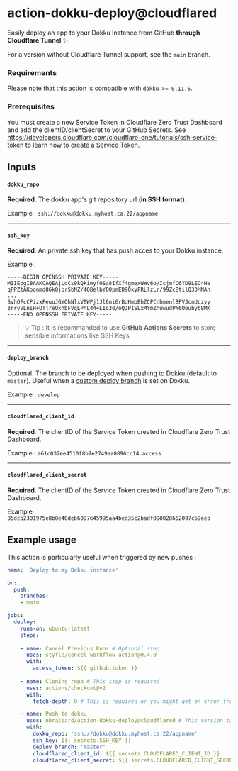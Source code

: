 # action-dokku-deploy@cloudflared
Easily deploy an app to your Dokku Instance from GitHub **through Cloudflare Tunnel** :sparkles:.

For a version without Cloudflare Tunnel support, see the `main` branch.

### Requirements

Please note that this action is compatible with `dokku >= 0.11.6`.

### Prerequisites

You must create a new Service Token in Cloudflare Zero Trust Dashboard and add the clientID/clientSecret to your GitHub Secrets.
See https://developers.cloudflare.com/cloudflare-one/tutorials/ssh-service-token to learn how to create a Service Token.


## Inputs

#### `dokku_repo`

**Required**. The dokku app's git repository url **(in SSH format)**. 

Example : `ssh://dokku@dokku.myhost.ca:22/appname`

***

#### `ssh_key`

**Required**. An private ssh key that has push acces to your Dokku instance. 

Example :

```
-----BEGIN OPENSSH PRIVATE KEY-----
MIIEogIBAAKCAQEAjLdCs9kQkimyfOSa8IfXf4gmexWWv6o/IcjmfC6YD9LEC4He
qPPZtAKoonmd86k8jbrSbNZ/4OBelbYO0pmED90xyFRLlzLr/99ZcBtilQ33MNAh
...
SvhOFcCPizxFeuuJGYQhNlxVBWPj1Jl6ni6rBoHmbBhZCPCnhmenlBPVJcnUczyy
zrrvVLniH+UTjreQkhbFVqLPnL44+LIo30/oQJPISLxMYmZnuwudPN6O6ubyb8MK
-----END OPENSSH PRIVATE KEY-----

```

> :bulb: Tip : It is recommanded to use **GitHub Actions Secrets** to store sensible informations like SSH Keys

***

#### `deploy_branch`

Optional. The branch to be deployed when pushing to Dokku (default to `master`). Useful when a [custom deploy branch](http://dokku.viewdocs.io/dokku/deployment/methods/git/#changing-the-deploy-branch) is set on Dokku.

Example : `develop`

***

#### `cloudflared_client_id`

**Required**. The clientID of the Service Token created in Cloudflare Zero Trust Dashboard.

Example : `a61c032ee4510f8b7e2749ea0896cc14.access`

***

#### `cloudflared_client_secret`

**Required**. The clientID of the Service Token created in Cloudflare Zero Trust Dashboard.

Example : `85dcb2301975e8b8e40deb6097645995aa4bed35c2badf098028652097c69eeb`


## Example usage 

This action is particularly useful when triggered by new pushes :

```yml
name: 'Deploy to my Dokku instance'

on:
  push:
    branches:
    - main

jobs:
  deploy:
    runs-on: ubuntu-latest
    steps:
  
    - name: Cancel Previous Runs # Optional step 
      uses: styfle/cancel-workflow-action@0.4.0
      with:
        access_token: ${{ github.token }}
    
    - name: Cloning repo # This step is required
      uses: actions/checkout@v2
      with:
        fetch-depth: 0 # This is required or you might get an error from Dokku

    - name: Push to dokku
      uses: obrassard/action-dokku-deploy@cloudflared # This version tag is required for Cloudflare Tunnel support
      with:
        dokku_repo: 'ssh://dokku@dokku.myhost.ca:22/appname'
        ssh_key: ${{ secrets.SSH_KEY }}
        deploy_branch: 'master'
        cloudflared_client_id: ${{ secrets.CLOUDFLARED_CLIENT_ID }}
        cloudflared_client_secret: ${{ secrets.CLOUDFLARED_CLIENT_SECRET }}
```

